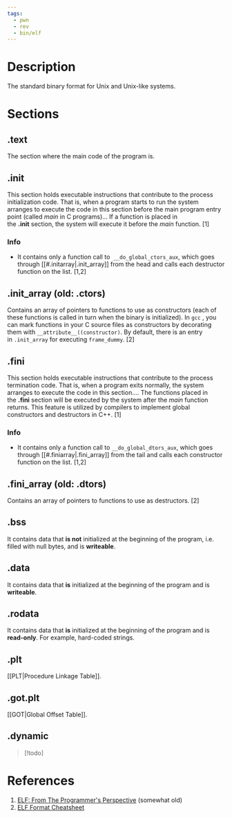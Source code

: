 ```yaml
---
tags:
  - pwn
  - rev
  - bin/elf
---
```

# Description
The standard binary format for Unix and Unix-like systems.
# Sections
## .text
The section where the main code of the program is.
## .init
This section holds executable instructions that contribute to the process initialization code. That is, when a program starts to run the system arranges to execute the code in this section before the main program entry point (called _main_ in C programs)... If a function is placed in the **.init** section, the system will execute it before the _main_ function. [1]
### Info
- It contains only a function call to  `__do_global_ctors_aux`, which goes through [[#.initarray|.init_array]] from the head and calls each destructor function on the list. [1,2]
## .init_array (old: .ctors)
Contains an array of pointers to functions to use as constructors (each of these functions is called in turn when the binary is initialized). In `gcc` , you can mark functions in your C source files as constructors by decorating them with `__attribute__((constructor)`. By default, there is an entry in `.init_array` for executing `frame_dummy`. [2]
## .fini
This section holds executable instructions that contribute to the process termination code. That is, when a program exits normally, the system arranges to execute the code in this section.... The functions placed in the **.fini** section will be executed by the system after the _main_ function returns. This feature is utilized by compilers to implement global constructors and destructors in C++. [1]
### Info
- It contains only a function call to `__do_global_dtors_aux`, which goes through [[#.finiarray|.fini_array]] from the tail and calls each constructor function on the list. [1,2]
## .fini_array (old: .dtors)
Contains an array of pointers to functions to use as destructors. [2]
## .bss
It contains data that **is not** initialized at the beginning of the program, i.e. filled with null bytes, and is **writeable**.
## .data
It contains data that **is** initialized at the beginning of the program and is **writeable**.
## .rodata
It contains data that **is** initialized at the beginning of the program and is **read-only**. For example, hard-coded strings.
## .plt
[[PLT|Procedure Linkage Table]].
## .got.plt
[[GOT|Global Offset Table]].
## .dynamic
> [!todo]
# References
1. [ELF: From The Programmer's Perspective](https://ftp.math.utah.edu/u/ma/hohn/linux/misc/elf/elf.html) (somewhat old)
2. [ELF Format Cheatsheet](https://gist.github.com/x0nu11byt3/bcb35c3de461e5fb66173071a2379779)
